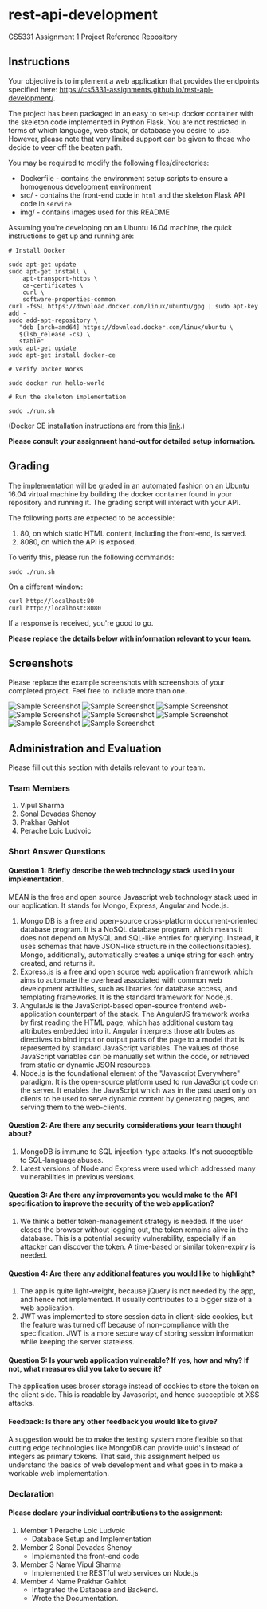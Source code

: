 # rest-api-development

CS5331 Assignment 1 Project Reference Repository

## Instructions

Your objective is to implement a web application that provides the endpoints
specified here: https://cs5331-assignments.github.io/rest-api-development/.

The project has been packaged in an easy to set-up docker container with the
skeleton code implemented in Python Flask. You are not restricted in terms of
which language, web stack, or database you desire to use. However, please note
that very limited support can be given to those who decide to veer off the
beaten path.

You may be required to modify the following files/directories:

- Dockerfile - contains the environment setup scripts to ensure a homogenous
  development environment
- src/ - contains the front-end code in `html` and the skeleton Flask API code
  in `service`
- img/ - contains images used for this README

Assuming you're developing on an Ubuntu 16.04 machine, the quick instructions
to get up and running are:

```
# Install Docker

sudo apt-get update
sudo apt-get install \
    apt-transport-https \
    ca-certificates \
    curl \
    software-properties-common
curl -fsSL https://download.docker.com/linux/ubuntu/gpg | sudo apt-key add -
sudo add-apt-repository \
   "deb [arch=amd64] https://download.docker.com/linux/ubuntu \
   $(lsb_release -cs) \
   stable"
sudo apt-get update
sudo apt-get install docker-ce

# Verify Docker Works

sudo docker run hello-world

# Run the skeleton implementation

sudo ./run.sh
```

(Docker CE installation instructions are from this
[link](https://docs.docker.com/install/linux/docker-ce/ubuntu/#install-using-the-repository).)

**Please consult your assignment hand-out for detailed setup information.**

## Grading

The implementation will be graded in an automated fashion on an Ubuntu 16.04
virtual machine by building the docker container found in your repository and
running it. The grading script will interact with your API.

The following ports are expected to be accessible:

1. 80, on which static HTML content, including the front-end, is served.
2. 8080, on which the API is exposed.

To verify this, please run the following commands:

```
sudo ./run.sh
```

On a different window:

```
curl http://localhost:80
curl http://localhost:8080
```

If a response is received, you're good to go.

**Please replace the details below with information relevant to your team.**

## Screenshots

Please replace the example screenshots with screenshots of your completed
project. Feel free to include more than one.

![Sample Screenshot](./img/screenshot1.png)
![Sample Screenshot](./img/screenshot2.png)
![Sample Screenshot](./img/screenshot3.png)
![Sample Screenshot](./img/screenshot4.png)
![Sample Screenshot](./img/screenshot5.png)
![Sample Screenshot](./img/screenshot6.png)
![Sample Screenshot](./img/screenshot7.png)
![Sample Screenshot](./img/screenshot8.png)

## Administration and Evaluation

Please fill out this section with details relevant to your team.

### Team Members

1. Vipul Sharma
2. Sonal Devadas Shenoy
3. Prakhar Gahlot
4. Perache Loic Ludvoic

### Short Answer Questions

#### Question 1: Briefly describe the web technology stack used in your implementation.

MEAN is the free and open source Javascript web technology stack used in our application. It stands for Mongo, Express, Angular and Node.js.
1. Mongo DB is a free and open-source cross-platform document-oriented database program. It is a NoSQL database program, which means it does not depend on MySQL and SQL-like entries for querying. Instead, it uses schemas that have JSON-like structure in the collections(tables). Mongo, additionally, automatically creates a uniqe string for each entry created, and returns it. 
2. Express.js is a free and open source web application framework which aims to automate the overhead associated with common web development activities, such as libraries for database access, and templating frameworks. It is the standard framework for Node.js.
3. AngularJs  is the JavaScript-based open-source frontend web-application counterpart of the stack. The AngularJS framework works by first reading the HTML page, which has additional custom tag attributes embedded into it. Angular interprets those attributes as directives to bind input or output parts of the page to a model that is represented by standard JavaScript variables. The values of those JavaScript variables can be manually set within the code, or retrieved from static or dynamic JSON resources.
4. Node.js is the foundational element of the "Javascript Everywhere" paradigm. It is the open-source platform used to run JavaScript code on the server. It enables the JavaScript which was in the past used only on clients to be used to serve dynamic content by generating pages, and serving them to the web-clients.

#### Question 2: Are there any security considerations your team thought about?

1. MongoDB is immune to SQL injection-type attacks. It's not succeptible to SQL-language abuses.
2. Latest versions of Node and Express were used which addressed many vulnerabilities in previous versions. 

#### Question 3: Are there any improvements you would make to the API specification to improve the security of the web application?

1. We think a better token-management strategy is needed. If the user closes the browser without logging out, the token remains alive in the database. This is a potential security vulnerability, especially if an attacker can discover the token. A time-based or similar token-expiry is needed.

#### Question 4: Are there any additional features you would like to highlight?

1. The app is quite light-weight, because jQuery is not needed by the app, and hence not implemented. It usually contributes to a bigger size of a web application.
2. JWT was implemented to store session data in client-side cookies, but the feature was turned off because of non-compliance with the specification. JWT is a more secure way of storing session information while keeping the server stateless.

#### Question 5: Is your web application vulnerable? If yes, how and why? If not, what measures did you take to secure it?

The application uses broser storage instead of cookies to store the token on the client side. This is readable by Javascript, and hence succeptible ot XSS attacks.

#### Feedback: Is there any other feedback you would like to give?

A suggestion would be to make the testing system more flexible so that cutting edge technologies like MongoDB can provide uuid's instead of integers as primary tokens.
That said, this assignment helped us understand the basics of web development and what goes in to make a workable web implementation.

### Declaration

#### Please declare your individual contributions to the assignment:

1. Member 1 Perache Loic Ludvoic
    - Database Setup and Implementation
2. Member 2 Sonal Devadas Shenoy
    - Implemented the front-end code
3. Member 3 Name Vipul Sharma
    - Implemented the RESTful web services on Node.js 
4. Member 4 Name Prakhar Gahlot
    - Integrated the Database and Backend.
    - Wrote the Documentation.
